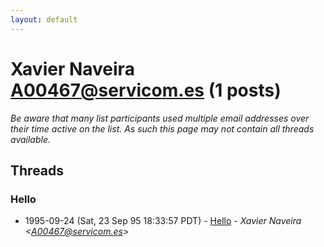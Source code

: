 ```yaml
---
layout: default
---
```


# Xavier Naveira <A00467@servicom.es> (1 posts)

_Be aware that many list participants used multiple email addresses over their time active on the list. As such this page may not contain all threads available._

## Threads

### Hello
+ 1995-09-24 (Sat, 23 Sep 95 18:33:57 PDT) - [Hello](/archive/1995/09/d42d74ac1cea620a72d628533812d89c264cdae3a826c69d1fbca5226b8bad45) - _Xavier Naveira \<A00467@servicom.es\>_

